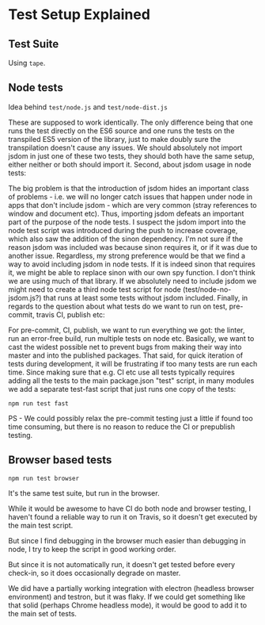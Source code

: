 # Test Setup Explained

## Test Suite

Using `tape`.


## Node tests


Idea behind `test/node.js` and `test/node-dist.js`

These are supposed to work identically. The only difference being that one runs the test directly on the ES6 source and one runs the tests on the transpiled ES5 version of the library, just to make doubly sure the transpilation doesn't cause any issues. We should absolutely not import jsdom in just one of these two tests, they should both have the same setup, either neither or both should import it. Second, about jsdom usage in node tests:

The big problem is that the introduction of jsdom hides an important class of problems - i.e. we will no longer catch issues that happen under node in apps that don't include jsdom - which are very common (stray references to window and document etc). Thus, importing jsdom defeats an important part of the purpose of the node tests.
I suspect the jsdom import into the node test script was introduced during the push to increase coverage, which also saw the addition of the sinon dependency.
I'm not sure if the reason jsdom was included was because sinon requires it, or if it was due to another issue.
Regardless, my strong preference would be that we find a way to avoid including jsdom in node tests. If it is indeed sinon that requires it, we might be able to replace sinon with our own spy function. I don't think we are using much of that library.
If we absolutely need to include jsdom we might need to create a third node test script for node (test/node-no-jsdom.js?) that runs at least some tests without jsdom included.
Finally, in regards to the question about what tests do we want to run on test, pre-commit, travis CI, publish etc:

For pre-commit, CI, publish, we want to run everything we got: the linter, run an error-free build, run multiple tests on node etc. Basically, we want to cast the widest possible net to prevent bugs from making their way into master and into the published packages.
That said, for quick iteration of tests during development, it will be frustrating if too many tests are run each time. Since making sure that e.g. CI etc use all tests typically requires adding all the tests to the main package.json "test" script, in many modules we add a separate test-fast script that just runs one copy of the tests:

```
npm run test fast
```
PS - We could possibly relax the pre-commit testing just a little if found too time consuming, but there is no reason to reduce the CI or prepublish testing.


## Browser based tests

```
npm run test browser
```

It's the same test suite, but run in the browser.

While it would be awesome to have CI do both node and browser testing, I haven't found a reliable way to run it on Travis, so it doesn't get executed by the main test script.

But since I find debugging in the browser much easier than debugging in node, I try to keep the script in good working order.

But since it is not automatically run, it doesn't get tested before every check-in, so it does occasionally degrade on master.

We did have a partially working integration with electron (headless browser environment) and testron, but it was flaky. If we could get something like that solid (perhaps Chrome headless mode), it would be good to add it to the main set of tests.